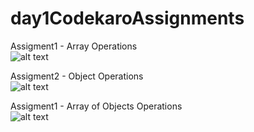 # day1CodekaroAssignments

Assigment1 - Array Operations<br />
![alt text](https://github.com/BharathPagadala/output/blob/main/assi1.png?raw=true)<br />

Assigment2 - Object Operations<br />
![alt text](https://github.com/BharathPagadala/output/blob/main/assi2.png?raw=true)<br />

Assigment1 - Array of Objects Operations<br />
![alt text](https://github.com/BharathPagadala/output/blob/main/Assi3.png?raw=true)
